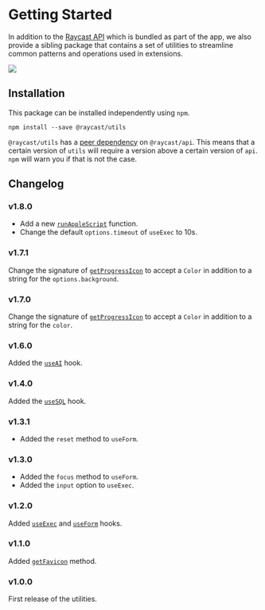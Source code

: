 # Getting Started

In addition to the [Raycast API](../api-can-kao/cache.md) which is bundled as part of the app, we also provide a sibling package that contains a set of utilities to streamline common patterns and operations used in extensions.

![](../.gitbook/assets/utils-illustration.jpg)

## Installation

This package can be installed independently using `npm`.

```
npm install --save @raycast/utils
```

`@raycast/utils` has a [peer dependency](https://docs.npmjs.com/cli/v8/configuring-npm/package-json#peerdependencies) on `@raycast/api`. This means that a certain version of `utils` will require a version above a certain version of `api`. `npm` will warn you if that is not the case.

## Changelog

### v1.8.0

* Add a new [`runAppleScript`](functions/runAppleScript.md) function.
* Change the default `options.timeout` of `useExec` to 10s.

### v1.7.1

Change the signature of [`getProgressIcon`](icons/getProgressIcon.md) to accept a `Color` in addition to a string for the `options.background`.

### v1.7.0

Change the signature of [`getProgressIcon`](icons/getProgressIcon.md) to accept a `Color` in addition to a string for the `color`.

### v1.6.0

Added the [`useAI`](react-hooks/useAI.md) hook.

### v1.4.0

Added the [`useSQL`](react-hooks/useSQL.md) hook.

### v1.3.1

* Added the `reset` method to `useForm`.

### v1.3.0

* Added the `focus` method to `useForm`.
* Added the `input` option to `useExec`.

### v1.2.0

Added [`useExec`](react-hooks/useExec.md) and [`useForm`](react-hooks/useForm.md) hooks.

### v1.1.0

Added [`getFavicon`](icons/getFavicon.md) method.

### v1.0.0

First release of the utilities.
